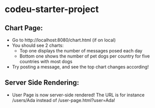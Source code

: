 # codeu-starter-project

## Chart Page:
- Go to http://localhost:8080/chart.html (if on local)
- You should see 2 charts:
  - Top one displays the number of messages posed each day
  - Bottom one shows the number of pet dogs per country for five countries with most dogs
- Try posting a message, and see the top chart changes according!

## Server Side Rendering:
- User Page is now server-side rendered! The URL is for instance /users/Ada instead of /user-page.html?user=Ada! 
